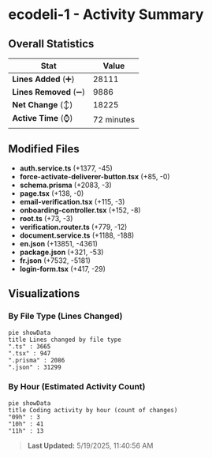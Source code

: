 # ecodeli-1 - Activity Summary 

## Overall Statistics

| Stat                   | Value                                                             |
| ---------------------- | ----------------------------------------------------------------- |
| **Lines Added** (➕)   | 28111                                          |
| **Lines Removed** (➖) | 9886                                        |
| **Net Change** (↕)    | 18225                |
| **Active Time** (⌚)   | 72 minutes |


## Modified Files
- **auth.service.ts** (+1377, -45)
- **force-activate-deliverer-button.tsx** (+85, -0)
- **schema.prisma** (+2083, -3)
- **page.tsx** (+138, -0)
- **email-verification.tsx** (+115, -3)
- **onboarding-controller.tsx** (+152, -8)
- **root.ts** (+73, -3)
- **verification.router.ts** (+779, -12)
- **document.service.ts** (+1188, -188)
- **en.json** (+13851, -4361)
- **package.json** (+321, -53)
- **fr.json** (+7532, -5181)
- **login-form.tsx** (+417, -29)

## Visualizations

### By File Type (Lines Changed)

```mermaid
pie showData
title Lines changed by file type
".ts" : 3665
".tsx" : 947
".prisma" : 2086
".json" : 31299
```

### By Hour (Estimated Activity Count)

```mermaid
pie showData
title Coding activity by hour (count of changes)
"09h" : 3
"10h" : 41
"11h" : 13
```


> **Last Updated:** 5/19/2025, 11:40:56 AM